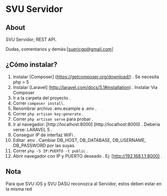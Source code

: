 SVU Servidor
====================

About
-----
SVU Servidor; REST API.

Dudas, comentarios y demás:[suericgp@gmail.com]


¿Cómo instalar?
--------------

1. Instalar [Composer] (https://getcomposer.org/download/) . Se necesita php > 5
2. Instalar [Laravel] (http://laravel.com/docs/5.1#installation) . Instalar Via Composer
3. Ir a la carpeta del proyecto .
4. Correr `composer install`.
5. Renombrar archivo .env.example a .env .
6. Correr `php artisan key:generate` .
7. Correr `php artisan serve` para probar .
8. Ir al navegador: [http://localhost:8000] (http://localhost:8000) . Debería verse: LARAVEL 5 .
9. Conseguir IP de interfaz WiFi .
10. Editar .env . Cambiar DB_HOST, DB_DATABASE, DB_USERNAME, DB_PASSWORD por las suyas.
11. Correr `php -S IP:PUERTO -t public` .
12. Abrir navegador con IP y PUERTO deseado . Ej: [http://192.168.1.1:8000] .

Nota
-----
Para que SVU iOS y SVU DASU reconozca al Servidor, estos deben estar en la misma red
